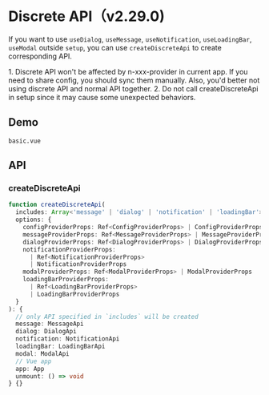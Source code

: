 # Discrete API（v2.29.0)

If you want to use `useDialog`, `useMessage`, `useNotification`, `useLoadingBar`, `useModal` outside `setup`, you can use `createDiscreteApi` to create corresponding API.

<n-alert title="Caveat" type="warning" :bordered="false">
1. Discrete API won't be affected by <n-text code>n-xxx-provider</n-text> in current app. If you need to share config, you should sync them manually. Also, you'd better not using discrete API and normal API together. 2. Do not call <n-text code>createDiscreteApi</n-text> in <n-text code>setup</n-text> since it may cause some unexpected behaviors.
</n-alert>

## Demo

```demo
basic.vue
```

## API

### createDiscreteApi

```ts
function createDiscreteApi(
  includes: Array<'message' | 'dialog' | 'notification' | 'loadingBar'>,
  options: {
    configProviderProps: Ref<ConfigProviderProps> | ConfigProviderProps
    messageProviderProps: Ref<MessageProviderProps> | MessageProviderProps
    dialogProviderProps: Ref<DialogProviderProps> | DialogProviderProps
    notificationProviderProps:
      | Ref<NotificationProviderProps>
      | NotificationProviderProps
    modalProviderProps: Ref<ModalProviderProps> | ModalProviderProps
    loadingBarProviderProps:
      | Ref<LoadingBarProviderProps>
      | LoadingBarProviderProps
  }
): {
  // only API specified in `includes` will be created
  message: MessageApi
  dialog: DialogApi
  notification: NotificationApi
  loadingBar: LoadingBarApi
  modal: ModalApi
  // Vue app
  app: App
  unmount: () => void
} {}
```
